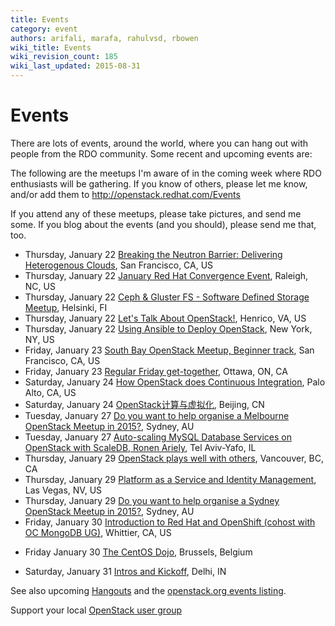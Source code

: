 ```yaml
---
title: Events
category: event
authors: arifali, marafa, rahulvsd, rbowen
wiki_title: Events
wiki_revision_count: 185
wiki_last_updated: 2015-08-31
---
```


# Events

There are lots of events, around the world, where you can hang out with people from the RDO community. Some recent and upcoming events are:

The following are the meetups I'm aware of in the coming week where RDO enthusiasts will be gathering. If you know of others, please let me know, and/or add them to <http://openstack.redhat.com/Events>

If you attend any of these meetups, please take pictures, and send me some. If you blog about the events (and you should), please send me that, too.

*   Thursday, January 22 [Breaking the Neutron Barrier: Delivering Heterogenous Clouds](http://www.meetup.com/openstack/events/219067928/), San Francisco, CA, US
*   Thursday, January 22 [January Red Hat Convergence Event](http://www.meetup.com/Raleigh-Red-Hat-User-Group/events/215314042/), Raleigh, NC, US
*   Thursday, January 22 [Ceph & Gluster FS - Software Defined Storage Meetup](http://www.meetup.com/RedHatFinland/events/218774694/), Helsinki, FI
*   Thursday, January 22 [Let's Talk About OpenStack!](http://www.meetup.com/OpenStack-Richmond/events/219346809/), Henrico, VA, US
*   Thursday, January 22 [Using Ansible to Deploy OpenStack](http://www.meetup.com/Ansible-NYC/events/219791589/), New York, NY, US
*   Friday, January 23 [South Bay OpenStack Meetup, Beginner track](http://www.meetup.com/openstack/events/219341335/), San Francisco, CA, US
*   Friday, January 23 [Regular Friday get-together](http://www.meetup.com/Promoting-Open-Source-Libre-to-the-Canadian-government/events/219578357/), Ottawa, ON, CA
*   Saturday, January 24 [How OpenStack does Continuous Integration](http://www.meetup.com/cloudcomputing/events/219651605/), Palo Alto, CA, US
*   Saturday, January 24 [OpenStack计算与虚拟化](http://www.meetup.com/China-OpenStack-User-Group/events/219849812/), Beijing, CN
*   Tuesday, January 27 [Do you want to help organise a Melbourne OpenStack Meetup in 2015?](http://www.meetup.com/Australian-OpenStack-User-Group/events/219282263/), Sydney, AU
*   Tuesday, January 27 [Auto-scaling MySQL Database Services on OpenStack with ScaleDB, Ronen Ariely](http://www.meetup.com/OpenStack-Israel/events/219391328/), Tel Aviv-Yafo, IL
*   Thursday, January 29 [OpenStack plays well with others](http://www.meetup.com/Vancouver-OpenStack-Meetup/events/219622935/), Vancouver, BC, CA
*   Thursday, January 29 [Platform as a Service and Identity Management](http://www.meetup.com/Las-Vegas-Red-Hat-User-Group/events/218703467/), Las Vegas, NV, US
*   Thursday, January 29 [Do you want to help organise a Sydney OpenStack Meetup in 2015?](http://www.meetup.com/Australian-OpenStack-User-Group/events/219814136/), Sydney, AU
*   Friday, January 30 [Introduction to Red Hat and OpenShift (cohost with OC MongoDB UG)](http://www.meetup.com/Greater-Los-Angeles-Area-Red-Hat-User-Group-RHUG/events/218765670/), Whittier, CA, US

<!-- -->

*   Friday January 30 [The CentOS Dojo](http://wiki.centos.org/Events/Dojo/Brussels2014), Brussels, Belgium

<!-- -->

*   Saturday, January 31 [Intros and Kickoff](http://www.meetup.com/SDN-OpenDayLight-Delhi-User-Group/events/219875181/), Delhi, IN

See also upcoming [Hangouts](Hangouts) and the [openstack.org events listing](http://www.openstack.org/community/events/).

Support your local [OpenStack user group](https://wiki.openstack.org/wiki/OpenStack_User_Groups)
